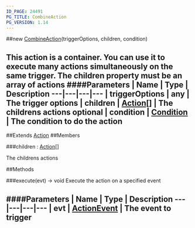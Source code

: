 ```yaml
---
ID_PAGE: 24491
PG_TITLE: CombineAction
PG_VERSION: 1.14
---
```

##new [CombineAction](/classes/CombineAction)(triggerOptions, children, condition)

This action is a container. You can use it to execute many actions simultaneously on the same trigger. The children property must be an array of actions
####Parameters
 | Name | Type | Description
---|---|---|---
 | triggerOptions | any | The trigger options
 | children | [Action](/classes/Action)[] | The childrens actions
optional | condition | [Condition](/classes/Condition) | The condition to do the action
---

##Extends [Action](/classes/Action)
##Members

###children : [Action](/classes/Action)[]


The childrens actions



##Methods

###execute(evt) &rarr; void
Execute the action on a specified event

####Parameters
 | Name | Type | Description
---|---|---|---
 | evt | [ActionEvent](/classes/ActionEvent) | The event to trigger
---

